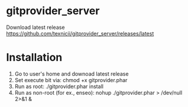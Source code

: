 # gitprovider_server
Download latest release
https://github.com/texnicii/gitprovider_server/releases/latest

# Installation
1. Go to user's home and downoad latest release
2. Set execute bit via: chmod +x gitprovider.phar
3. Run as root: ./gitprovider.phar install
4. Run as non-root (for ex., enseo): nohup ./gitprovider.phar > /dev/null 2>&1 &
